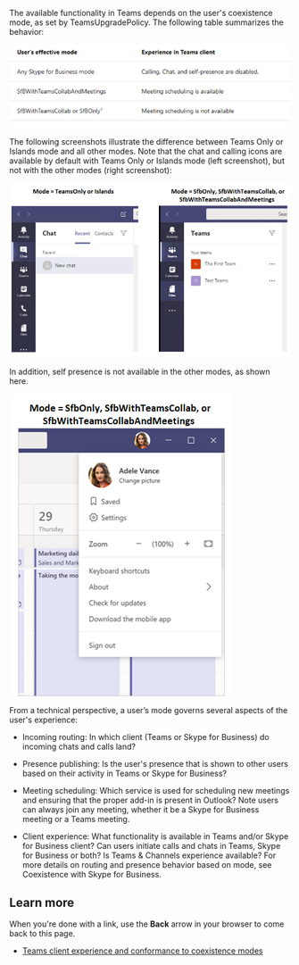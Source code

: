 The available functionality in Teams depends on the user's coexistence mode, as set by TeamsUpgradePolicy. The following table summarizes the behavior:
 
![functionality](../media/functionality.png)

The following screenshots illustrate the difference between Teams Only or Islands mode and all other modes. Note that the chat and calling icons are available by default with Teams Only or Islands mode (left screenshot), but not with the other modes (right screenshot):

 ![untitled1](../media/untitled1.png)

In addition, self presence is not available in the other modes, as shown here.

![untitled](../media/untitled.png)
 
From a technical perspective, a user’s mode governs several aspects of the user's experience:

- Incoming routing: In which client (Teams or Skype for Business) do incoming chats and calls land?

- Presence publishing: Is the user's presence that is shown to other users based on their activity in Teams or Skype for Business?

- Meeting scheduling: Which service is used for scheduling new meetings and ensuring that the proper add-in is present in Outlook? Note users can always join any meeting, whether it be a Skype for Business meeting or a Teams meeting.

- Client experience: What functionality is available in Teams and/or Skype for Business client? Can users initiate calls and chats in Teams, Skype for Business or both? Is Teams & Channels experience available?
For more details on routing and presence behavior based on mode, see Coexistence with Skype for Business.


## Learn more

When you're done with a link, use the **Back** arrow in your browser to come back to this page.

- [Teams client experience and conformance to coexistence modes ](https://docs.microsoft.com/MicrosoftTeams/teams-client-experience-and-conformance-to-coexistence-modes)